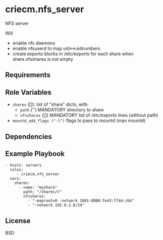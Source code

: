 # criecm.nfs_server

NFS server

Will 
  * enable nfs daemons
  * enable nfsuserd to map uid<->uidnumbers
  * create exports blocks in /etc/exports for each share
    when share.nfsshares is not empty

Requirements
------------

Role Variables
--------------

* `shares` ([]): list of "share" dicts, with:
  * `path` ('') MANDATORY
  directory to share
  * `nfsshares` ([]) MANDATORY
  list of /etc/exports lines (without path)
* `mountd_add_flags ("-l")`
  flags to pass to mountd (man mountd)

Dependencies
------------

Example Playbook
----------------

    - hosts: servers
      roles:
         - criecm.nfs_server
      vars:
        shares:
          - name: "myshare"
            path: "/shares/t"
            nfsshares:
              - "-maproot=0 -network 2001:0DB8:fe43:ff44:/64"
              - "-network 192.0.2.0/24"

License
-------

BSD


